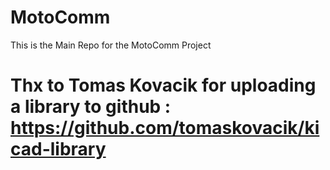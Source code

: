 # MotoComm
This is the Main Repo for the MotoComm Project


# Thx to Tomas Kovacik for uploading a library to github : https://github.com/tomaskovacik/kicad-library